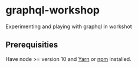 # graphql-workshop
Experimenting and playing with graphql in workshot

## Prerequisities

Have node >= version 10 and [Yarn](https://yarnpkg.com/lang/en/) or [npm](https://www.npmjs.com/) installed.
